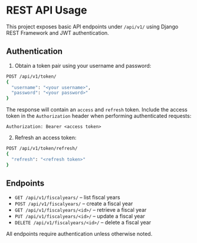 # REST API Usage

This project exposes basic API endpoints under `/api/v1/` using Django REST Framework and JWT authentication.

## Authentication

1. Obtain a token pair using your username and password:

```bash
POST /api/v1/token/
{
  "username": "<your username>",
  "password": "<your password>"
}
```

The response will contain an `access` and `refresh` token. Include the access token in the `Authorization` header when performing authenticated requests:

```
Authorization: Bearer <access token>
```

2. Refresh an access token:

```bash
POST /api/v1/token/refresh/
{
  "refresh": "<refresh token>"
}
```

## Endpoints

- `GET /api/v1/fiscalyears/` – list fiscal years
- `POST /api/v1/fiscalyears/` – create a fiscal year
- `GET /api/v1/fiscalyears/<id>/` – retrieve a fiscal year
- `PUT /api/v1/fiscalyears/<id>/` – update a fiscal year
- `DELETE /api/v1/fiscalyears/<id>/` – delete a fiscal year

All endpoints require authentication unless otherwise noted.